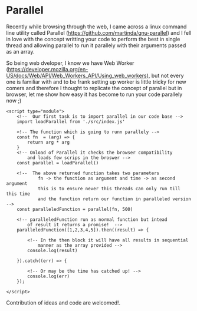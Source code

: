 
# Parallel

Recently while browsing through the web, I came across a linux command line utility called Parallel (https://github.com/martinda/gnu-parallel) and I fell in love with the concept writting your code to perform the best in single thread and allowing parallel to run it parallely with their arguments passed as an array.

So being web dveloper, I know we have Web Worker (https://developer.mozilla.org/en-US/docs/Web/API/Web_Workers_API/Using_web_workers), but not every one is familiar with and to be frank setting up worker is little tricky for new comers and therefore I thought to replicate the concept of parallel but in browser, let me show how easy it has become to run your code parallely now ;)

```
<script type="module">
    <!--  Our first task is to import parallel in our code base -->
    import loadParallel from './src/index.js'

    <!-- The function which is going to runn parallely -->
    const fn  = (arg) => {
        return arg * arg
    }
    <!-- Onload of Parallel it checks the browser compatibility
        and loads few scrips in the broswer -->
    const parallel = loadParallel()

    <!--  The above returned function takes two parameters
            fn -> the function as argument and time -> as second argument
            this is to ensure never this threads can only run till this time
            and the function return our function in paralleled version -->
    const paralleledFunction = parallel(fn, 500)

    <!-- paralleledFunction run as normal function but intead
        of result it returns a promise!  -->
    paralleledFunction([1,2,3,4,5]).then((result) => {

        <!-- In the then block it will have all results in sequential
            manner as the array provided -->
        console.log(result)

    }).catch((err) => {
        
        <!-- Or may be the time has catched up! -->
        console.log(err)
    });

</script>

```

Contribution of ideas and code are welcomed!.